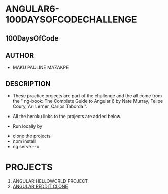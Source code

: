 # ANGULAR6-100DAYSOFCODECHALLENGE
## 100DaysOfCode
## AUTHOR  
- MAKU PAULINE MAZAKPE
## DESCRIPTION
- These practice projects are part of the challenge and the all come from the " ng-book: The Complete Guide to Angular 6
by Nate Murray,  Felipe Coury, Ari Lerner, Carlos Taborda ".

- All the heroku links to the projects are added below.

- Run locally by 
 + clone the projects
 + npm install
 + ng serve --o

# PROJECTS
1. ANGULAR HELLOWORLD PROJECT
2. [ANGULAR REDDIT CLONE](https://www.google.com)
